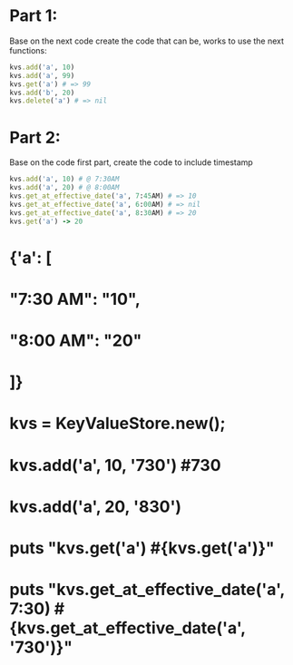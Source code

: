 
# Part 1:
Base on the next code create the code that can be, works to use the next functions:

```ruby
kvs.add('a', 10)
kvs.add('a', 99)
kvs.get('a') # => 99
kvs.add('b', 20) 
kvs.delete('a') # => nil
```


# Part 2:
Base on the code first part, create the code to include timestamp 

```ruby
kvs.add('a', 10) # @ 7:30AM
kvs.add('a', 20) # @ 8:00AM
kvs.get_at_effective_date('a', 7:45AM) # => 10
kvs.get_at_effective_date('a', 6:00AM) # => nil
kvs.get_at_effective_date('a', 8:30AM) # => 20
kvs.get('a') -> 20
```

# {'a': [ 
  # "7:30 AM": "10",
  # "8:00 AM": "20"
  # 
# ]}


# kvs = KeyValueStore.new();
# kvs.add('a', 10, '730') #730
# kvs.add('a', 20, '830')
# puts "kvs.get('a') #{kvs.get('a')}"
# puts "kvs.get_at_effective_date('a', 7:30) #{kvs.get_at_effective_date('a', '730')}"
